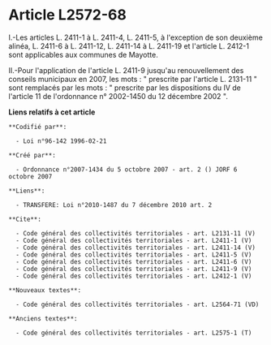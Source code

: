 # Article L2572-68

I.-Les articles L. 2411-1 à L. 2411-4, L. 2411-5, à l'exception de son deuxième alinéa, L. 2411-6 à L. 2411-12, L. 2411-14 à
L. 2411-19 et l'article L. 2412-1 sont applicables aux communes de Mayotte. 

II.-Pour l'application de l'article L. 2411-9 jusqu'au renouvellement des conseils municipaux en 2007, les mots : " prescrite
par l'article L. 2131-11 " sont remplacés par les mots : " prescrite par les dispositions du IV de l'article 11 de
l'ordonnance n° 2002-1450 du 12 décembre 2002 ".

**Liens relatifs à cet article**

	**Codifié par**:

	  - Loi n°96-142 1996-02-21

	**Créé par**:

	  - Ordonnance n°2007-1434 du 5 octobre 2007 - art. 2 () JORF 6 octobre 2007

	**Liens**:

	  - TRANSFERE: Loi n°2010-1487 du 7 décembre 2010 art. 2

	**Cite**:

	  - Code général des collectivités territoriales - art. L2131-11 (V)
	  - Code général des collectivités territoriales - art. L2411-1 (V)
	  - Code général des collectivités territoriales - art. L2411-14 (V)
	  - Code général des collectivités territoriales - art. L2411-5 (V)
	  - Code général des collectivités territoriales - art. L2411-6 (V)
	  - Code général des collectivités territoriales - art. L2411-9 (V)
	  - Code général des collectivités territoriales - art. L2412-1 (V)

	**Nouveaux textes**:

	  - Code général des collectivités territoriales - art. L2564-71 (VD)

	**Anciens textes**:

	  - Code général des collectivités territoriales - art. L2575-1 (T)
